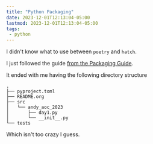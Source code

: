 ```yaml
---
title: "Python Packaging"
date: 2023-12-01T12:13:04-05:00
lastmod: 2023-12-01T12:13:04-05:00
tags:
 - python
---
```


I didn't know what to use between `poetry` and `hatch`.

I just followed the guide [from the Packaging Guide](https://packaging.python.org/en/latest/guides/writing-pyproject-toml/#).

It ended with me having the following directory structure

```text
.
├── pyproject.toml
├── README.org
├── src
│   └── andy_aoc_2023
│       ├── day1.py
│       └── __init__.py
└── tests
```

Which isn't too crazy I guess.
